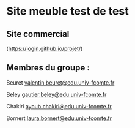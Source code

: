 # Site meuble     test de test 


## Site commercial    

(https://login.github.io/projet/)

## Membres du groupe :

Beuret valentin.beuret@edu.univ-fcomte.fr  

Beley gautier.beley@edu.univ-fcomte.fr

Chakiri ayoub.chakiri@edu.univ-fcomte.fr

Bornert laura.bornert@edu.univ-fcomte.fr

